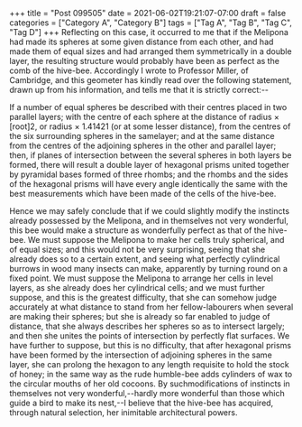 +++
title = "Post 099505"
date = 2021-06-02T19:21:07-07:00
draft = false
categories = ["Category A", "Category B"]
tags = ["Tag A", "Tag B", "Tag C", "Tag D"]
+++
Reflecting on this case, it occurred to me that if the Melipona had made its spheres at some given distance from each other, and had made them of equal sizes and had arranged them symmetrically in a double layer, the resulting structure would probably have been as perfect as the comb of the hive-bee. Accordingly I wrote to Professor Miller, of Cambridge, and this geometer has kindly read over the following statement, drawn up from his information, and tells me that it is strictly correct:--

If a number of equal spheres be described with their centres placed in two parallel layers; with the centre of each sphere at the distance of radius × [root]2, or radius × 1.41421 (or at some lesser distance), from the centres of the six surrounding spheres in the samelayer; and at the same distance from the centres of the adjoining spheres in the other and parallel layer; then, if planes of intersection between the several spheres in both layers be formed, there will result a double layer of hexagonal prisms united together by pyramidal bases formed of three rhombs; and the rhombs and the sides of the hexagonal prisms will have every angle identically the same with the best measurements which have been made of the cells of the hive-bee.

Hence we may safely conclude that if we could slightly modify the instincts already possessed by the Melipona, and in themselves not very wonderful, this bee would make a structure as wonderfully perfect as that of the hive-bee. We must suppose the Melipona to make her cells truly spherical, and of equal sizes; and this would not be very surprising, seeing that she already does so to a certain extent, and seeing what perfectly cylindrical burrows in wood many insects can make, apparently by turning round on a fixed point. We must suppose the Melipona to arrange her cells in level layers, as she already does her cylindrical cells; and we must further suppose, and this is the greatest difficulty, that she can somehow judge accurately at what distance to stand from her fellow-labourers when several are making their spheres; but she is already so far enabled to judge of distance, that she always describes her spheres so as to intersect largely; and then she unites the points of intersection by perfectly flat surfaces. We have further to suppose, but this is no difficulty, that after hexagonal prisms have been formed by the intersection of adjoining spheres in the same layer, she can prolong the hexagon to any length requisite to hold the stock of honey; in the same way as the rude humble-bee adds cylinders of wax to the circular mouths of her old cocoons. By suchmodifications of instincts in themselves not very wonderful,--hardly more wonderful than those which guide a bird to make its nest,--I believe that the hive-bee has acquired, through natural selection, her inimitable architectural powers.
